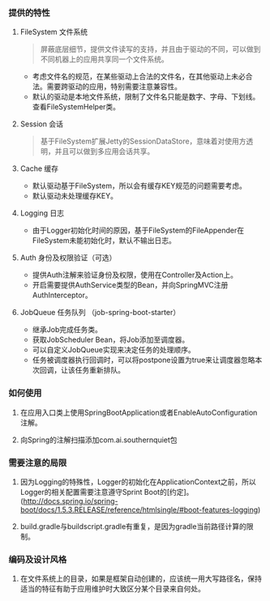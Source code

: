 ### 提供的特性
1. FileSystem 文件系统
    > 屏蔽底层细节，提供文件读写的支持，并且由于驱动的不同，可以做到不同机器上的应用共享同一个文件系统。

    - 考虑文件名的规范，在某些驱动上合法的文件名，在其他驱动上未必合法。需要跨驱动的应用，特别需要注意兼容性。
    - 默认的驱动是本地文件系统，限制了文件名只能是数字、字母、下划线。查看FileSystemHelper类。

1. Session 会话
    > 基于FileSystem扩展Jetty的SessionDataStore，意味着对使用方透明，并且可以做到多应用会话共享。

1. Cache 缓存
    - 默认驱动基于FileSystem，所以会有缓存KEY规范的问题需要考虑。
    - 默认驱动未处理缓存KEY。

1. Logging 日志
    - 由于Logger初始化时间的原因，基于FileSystem的FileAppender在FileSystem未能初始化时，默认不输出日志。
    
1. Auth 身份及权限验证（可选）
    - 提供Auth注解来验证身份及权限，使用在Controller及Action上。  
    - 开启需要提供AuthService类型的Bean，并向SpringMVC注册AuthInterceptor。
    
1. JobQueue 任务队列 （job-spring-boot-starter）
    - 继承Job完成任务类。
    - 获取JobScheduler Bean，将Job添加至调度器。
    - 可以自定义JobQueue实现来决定任务的处理顺序。
    - 任务被调度器执行回调时，可以将postpone设置为true来让调度器忽略本次回调，让该任务重新排队。


### 如何使用
1. 在应用入口类上使用SpringBootApplication或者EnableAutoConfiguration注解。

1. 向Spring的注解扫描添加com.ai.southernquiet包


### 需要注意的局限
1. 因为Logging的特殊性，Logger的初始化在ApplicationContext之前，所以Logger的相关配置需要注意遵守Sprint Boot的[约定]。
(http://docs.spring.io/spring-boot/docs/1.5.3.RELEASE/reference/htmlsingle/#boot-features-logging)

1. build.gradle与buildscript.gradle有重复，是因为gradle当前路径计算的限制。


### 编码及设计风格
1. 在文件系统上的目录，如果是框架自动创建的，应该统一用大写路径名，保持适当的特征有助于应用维护时大致区分某个目录来自何处。
